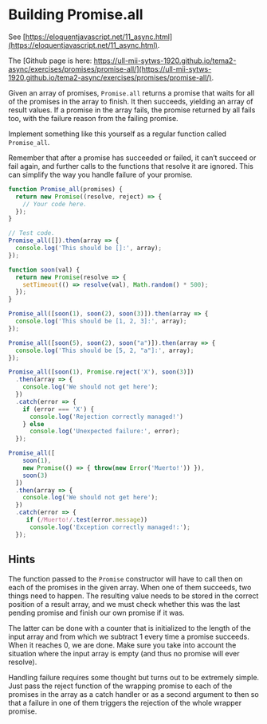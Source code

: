 # Building Promise.all

See [https://eloquentjavascript.net/11_async.html](https://eloquentjavascript.net/11_async.html).

The [Github page is here: https://ull-mii-sytws-1920.github.io/tema2-async/exercises/promises/promise-all/](https://ull-mii-sytws-1920.github.io/tema2-async/exercises/promises/promise-all/).

Given an array of promises, `Promise.all` returns a promise that waits for all of the promises in the array to finish. 
It then succeeds, yielding an array of result values. 
If a promise in the array fails, the promise returned by all fails too, with the failure reason from the failing promise.

Implement something like this yourself as a regular function called `Promise_all`.

Remember that after a promise has succeeded or failed, 
it can’t succeed or fail again, and further calls to the functions that resolve it are ignored. 
This can simplify the way you handle failure of your promise.


```js
function Promise_all(promises) {
  return new Promise((resolve, reject) => {
    // Your code here.
  });
}

// Test code.
Promise_all([]).then(array => {
  console.log('This should be []:', array);
});

function soon(val) {
  return new Promise(resolve => {
    setTimeout(() => resolve(val), Math.random() * 500);
  });
}

Promise_all([soon(1), soon(2), soon(3)]).then(array => {
  console.log('This should be [1, 2, 3]:', array);
});

Promise_all([soon(5), soon(2), soon("a")]).then(array => {
  console.log('This should be [5, 2, "a"]:', array);
});

Promise_all([soon(1), Promise.reject('X'), soon(3)])
  .then(array => {
    console.log('We should not get here');
  })
  .catch(error => {
    if (error === 'X') {
      console.log('Rejection correctly managed!')
    } else 
      console.log('Unexpected failure:', error);
  });

Promise_all([
    soon(1), 
    new Promise(() => { throw(new Error('Muerto!')) }), 
    soon(3)
  ])
  .then(array => {
    console.log('We should not get here');
  })
  .catch(error => {
     if (/Muerto!/.test(error.message)) 
      console.log('Exception correctly managed!:');
  });
  ```
## Hints

The function passed to the `Promise` constructor will have to call then on each of the promises in the given array. 
When one of them succeeds, two things need to happen. 
The resulting value needs to be stored in the correct position of a result array, and 
we must check whether this was the last pending promise and finish our own promise if it was.

The latter can be done with a counter that is initialized to the length of the input array and from which we subtract 1 every time a promise succeeds. 
When it reaches 0, we are done. 
Make sure you take into account the situation where the input array is empty (and thus no promise will ever resolve).

Handling failure requires some thought but turns out to be extremely simple. Just pass the reject function of the wrapping promise to each of the promises in the array as a catch handler or as a second argument to then so that a failure in one of them triggers the rejection of the whole wrapper promise.
